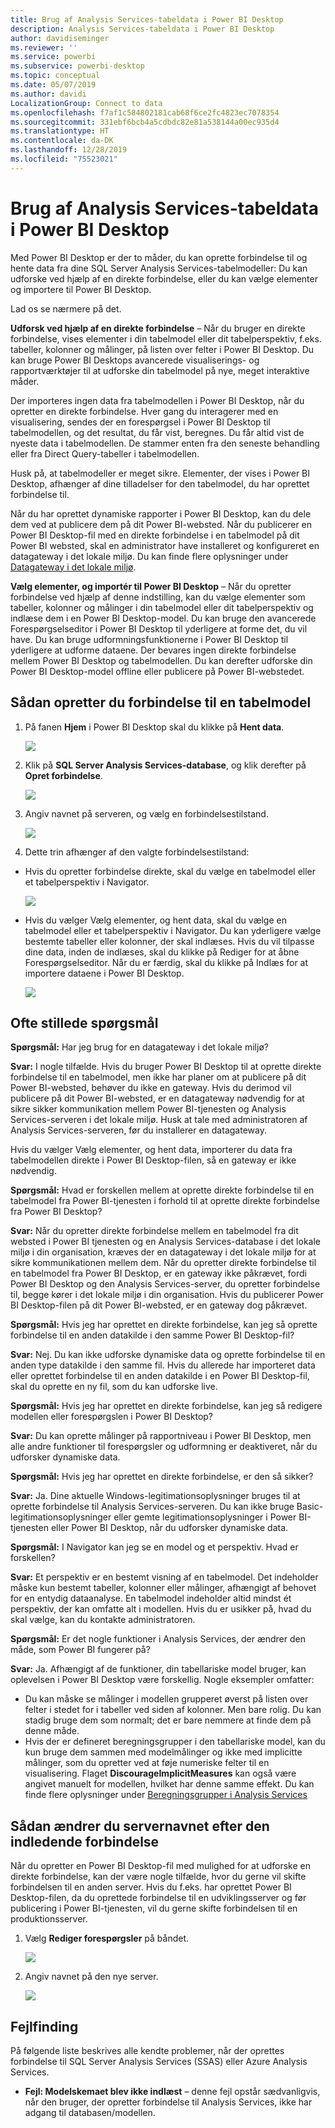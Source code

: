 ```yaml
---
title: Brug af Analysis Services-tabeldata i Power BI Desktop
description: Analysis Services-tabeldata i Power BI Desktop
author: davidiseminger
ms.reviewer: ''
ms.service: powerbi
ms.subservice: powerbi-desktop
ms.topic: conceptual
ms.date: 05/07/2019
ms.author: davidi
LocalizationGroup: Connect to data
ms.openlocfilehash: f7af1c584802181cab68f6ce2fc4823ec7078354
ms.sourcegitcommit: 331ebf6bcb4a5cdbdc82e81a538144a00ec935d4
ms.translationtype: HT
ms.contentlocale: da-DK
ms.lasthandoff: 12/28/2019
ms.locfileid: "75523021"
---
```

# <a name="using-analysis-services-tabular-data-in-power-bi-desktop"></a>Brug af Analysis Services-tabeldata i Power BI Desktop
Med Power BI Desktop er der to måder, du kan oprette forbindelse til og hente data fra dine SQL Server Analysis Services-tabelmodeller: Du kan udforske ved hjælp af en direkte forbindelse, eller du kan vælge elementer og importere til Power BI Desktop.

Lad os se nærmere på det.

**Udforsk ved hjælp af en direkte forbindelse** – Når du bruger en direkte forbindelse, vises elementer i din tabelmodel eller dit tabelperspektiv, f.eks. tabeller, kolonner og målinger, på listen over felter i Power BI Desktop. Du kan bruge Power BI Desktops avancerede visualiserings- og rapportværktøjer til at udforske din tabelmodel på nye, meget interaktive måder.

Der importeres ingen data fra tabelmodellen i Power BI Desktop, når du opretter en direkte forbindelse. Hver gang du interagerer med en visualisering, sendes der en forespørgsel i Power BI Desktop til tabelmodellen, og det resultat, du får vist, beregnes. Du får altid vist de nyeste data i tabelmodellen. De stammer enten fra den seneste behandling eller fra Direct Query-tabeller i tabelmodellen. 

Husk på, at tabelmodeller er meget sikre. Elementer, der vises i Power BI Desktop, afhænger af dine tilladelser for den tabelmodel, du har oprettet forbindelse til.

Når du har oprettet dynamiske rapporter i Power BI Desktop, kan du dele dem ved at publicere dem på dit Power BI-websted. Når du publicerer en Power BI Desktop-fil med en direkte forbindelse i en tabelmodel på dit Power BI websted, skal en administrator have installeret og konfigureret en datagateway i det lokale miljø. Du kan finde flere oplysninger under [Datagateway i det lokale miljø](service-gateway-onprem.md).

**Vælg elementer, og importér til Power BI Desktop** – Når du opretter forbindelse ved hjælp af denne indstilling, kan du vælge elementer som tabeller, kolonner og målinger i din tabelmodel eller dit tabelperspektiv og indlæse dem i en Power BI Desktop-model. Du kan bruge den avancerede Forespørgselseditor i Power BI Desktop til yderligere at forme det, du vil have. Du kan bruge udformningsfunktionerne i Power BI Desktop til yderligere at udforme dataene. Der bevares ingen direkte forbindelse mellem Power BI Desktop og tabelmodellen. Du kan derefter udforske din Power BI Desktop-model offline eller publicere på Power BI-webstedet.

## <a name="to-connect-to-a-tabular-model"></a>Sådan opretter du forbindelse til en tabelmodel
1. På fanen **Hjem** i Power BI Desktop skal du klikke på **Hent data**.
   
   ![](media/desktop-analysis-services-tabular-data/pbid_sqlas_getdata.png)
2. Klik på **SQL Server Analysis Services-database**, og klik derefter på **Opret forbindelse**.
   
   ![](media/desktop-analysis-services-tabular-data/pbid_sqlas_getdata_as.png)
3. Angiv navnet på serveren, og vælg en forbindelsestilstand. 
   
   ![](media/desktop-analysis-services-tabular-data/pbid_sqlas_getdata_as_server.png)
4. Dette trin afhænger af den valgte forbindelsestilstand:

* Hvis du opretter forbindelse direkte, skal du vælge en tabelmodel eller et tabelperspektiv i Navigator.
  
  ![](media/desktop-analysis-services-tabular-data/pbid_sqlas_getdata_as_live.png)
* Hvis du vælger Vælg elementer, og hent data, skal du vælge en tabelmodel eller et tabelperspektiv i Navigator. Du kan yderligere vælge bestemte tabeller eller kolonner, der skal indlæses. Hvis du vil tilpasse dine data, inden de indlæses, skal du klikke på Rediger for at åbne Forespørgselseditor. Når du er færdig, skal du klikke på Indlæs for at importere dataene i Power BI Desktop.

  ![](media/desktop-analysis-services-tabular-data/pbid_sqlas_getdata_as_select.png)

## <a name="frequently-asked-questions"></a>Ofte stillede spørgsmål
**Spørgsmål:** Har jeg brug for en datagateway i det lokale miljø?

**Svar:** I nogle tilfælde. Hvis du bruger Power BI Desktop til at oprette direkte forbindelse til en tabelmodel, men ikke har planer om at publicere på dit Power BI-websted, behøver du ikke en gateway. Hvis du derimod vil publicere på dit Power BI-websted, er en datagateway nødvendig for at sikre sikker kommunikation mellem Power BI-tjenesten og Analysis Services-serveren i det lokale miljø. Husk at tale med administratoren af Analysis Services-serveren, før du installerer en datagateway.

Hvis du vælger Vælg elementer, og hent data, importerer du data fra tabelmodellen direkte i Power BI Desktop-filen, så en gateway er ikke nødvendig.

**Spørgsmål:** Hvad er forskellen mellem at oprette direkte forbindelse til en tabelmodel fra Power BI-tjenesten i forhold til at oprette direkte forbindelse fra Power BI Desktop?

**Svar:** Når du opretter direkte forbindelse mellem en tabelmodel fra dit websted i Power BI tjenesten og en Analysis Services-database i det lokale miljø i din organisation, kræves der en datagateway i det lokale miljø for at sikre kommunikationen mellem dem. Når du opretter direkte forbindelse til en tabelmodel fra Power BI Desktop, er en gateway ikke påkrævet, fordi Power BI Desktop og den Analysis Services-server, du opretter forbindelse til, begge kører i det lokale miljø i din organisation. Hvis du publicerer Power BI Desktop-filen på dit Power BI-websted, er en gateway dog påkrævet.

**Spørgsmål:** Hvis jeg har oprettet en direkte forbindelse, kan jeg så oprette forbindelse til en anden datakilde i den samme Power BI Desktop-fil?

**Svar:** Nej. Du kan ikke udforske dynamiske data og oprette forbindelse til en anden type datakilde i den samme fil. Hvis du allerede har importeret data eller oprettet forbindelse til en anden datakilde i en Power BI Desktop-fil, skal du oprette en ny fil, som du kan udforske live.

**Spørgsmål:** Hvis jeg har oprettet en direkte forbindelse, kan jeg så redigere modellen eller forespørgslen i Power BI Desktop?

**Svar:** Du kan oprette målinger på rapportniveau i Power BI Desktop, men alle andre funktioner til forespørgsler og udformning er deaktiveret, når du udforsker dynamiske data.

**Spørgsmål:** Hvis jeg har oprettet en direkte forbindelse, er den så sikker?

**Svar:** Ja. Dine aktuelle Windows-legitimationsoplysninger bruges til at oprette forbindelse til Analysis Services-serveren. Du kan ikke bruge Basic-legitimationsoplysninger eller gemte legitimationsoplysninger i Power BI-tjenesten eller Power BI Desktop, når du udforsker dynamiske data.

**Spørgsmål:** I Navigator kan jeg se en model og et perspektiv. Hvad er forskellen?

**Svar:** Et perspektiv er en bestemt visning af en tabelmodel. Det indeholder måske kun bestemt tabeller, kolonner eller målinger, afhængigt af behovet for en entydig dataanalyse. En tabelmodel indeholder altid mindst ét perspektiv, der kan omfatte alt i modellen. Hvis du er usikker på, hvad du skal vælge, kan du kontakte administratoren.

**Spørgsmål:** Er det nogle funktioner i Analysis Services, der ændrer den måde, som Power BI fungerer på?

**Svar:** Ja. Afhængigt af de funktioner, din tabellariske model bruger, kan oplevelsen i Power BI Desktop være forskellig. Nogle eksempler omfatter:
* Du kan måske se målinger i modellen grupperet øverst på listen over felter i stedet for i tabeller ved siden af kolonner. Men bare rolig. Du kan stadig bruge dem som normalt; det er bare nemmere at finde dem på denne måde.
* Hvis der er defineret beregningsgrupper i den tabellariske model, kan du kun bruge dem sammen med modelmålinger og ikke med implicitte målinger, som du opretter ved at føje numeriske felter til en visualisering. Flaget **DiscourageImplicitMeasures** kan også være angivet manuelt for modellen, hvilket har denne samme effekt. Du kan finde flere oplysninger under [Beregningsgrupper i Analysis Services](https://docs.microsoft.com/analysis-services/tabular-models/calculation-groups#benefits)

## <a name="to-change-the-server-name-after-initial-connection"></a>Sådan ændrer du servernavnet efter den indledende forbindelse
Når du opretter en Power BI Desktop-fil med mulighed for at udforske en direkte forbindelse, kan der være nogle tilfælde, hvor du gerne vil skifte forbindelsen til en anden server. Hvis du f.eks. har oprettet Power BI Desktop-filen, da du oprettede forbindelse til en udviklingsserver og før publicering i Power BI-tjenesten, vil du gerne skifte forbindelsen til en produktionsserver.

1. Vælg **Rediger forespørgsler** på båndet.
   
   ![](media/desktop-analysis-services-tabular-data/pbid_sqlas_chname_editquery.png)
2. Angiv navnet på den nye server.
   
   ![](media/desktop-analysis-services-tabular-data/pbid_sqlas_chname_dialog.png)
   
   
## <a name="troubleshooting"></a>Fejlfinding 
På følgende liste beskrives alle kendte problemer, når der oprettes forbindelse til SQL Server Analysis Services (SSAS) eller Azure Analysis Services. 

* **Fejl: Modelskemaet blev ikke indlæst** – denne fejl opstår sædvanligvis, når den bruger, der opretter forbindelse til Analysis Services, ikke har adgang til databasen/modellen.

